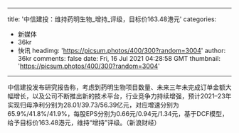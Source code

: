 
---
title: '中信建投：维持药明生物_增持_评级，目标价163.48港元'
categories: 
 - 新媒体
 - 36kr
 - 快讯
headimg: 'https://picsum.photos/400/300?random=3004'
author: 36kr
comments: false
date: Fri, 16 Jul 2021 04:28:58 GMT
thumbnail: 'https://picsum.photos/400/300?random=3004'
---

<div>   
中信建投发布研究报告称，考虑到药明生物项目数量、未来三年未完成订单金额大幅增长，以及公司不断推出新的技术平台，行业竞争力持续增强，预计2021–23年实现归母净利分别为28.01/39.73/56.39亿元，对应增速分别为65.9%/41.8%/41.9%，每股EPS分别为0.66元/0.94元/1.34元，基于DCF模型，给予目标价163.48港元，维持“增持”评级。（新浪财经）  
</div>
            